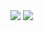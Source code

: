 <img src="https://github-readme-stats.vercel.app/api?username=qalmurri&hide=contribs,prs&show_icons=true&hide_border=true&title_color=000" />
<img src="https://media.tenor.com/DfcuKX7ni0QAAAAi/zero-two-dance.gif" />
